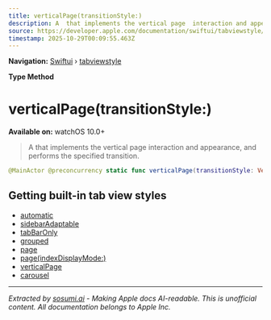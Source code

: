 ```yaml
---
title: verticalPage(transitionStyle:)
description: A  that implements the vertical page  interaction and appearance, and performs the specified transition.
source: https://developer.apple.com/documentation/swiftui/tabviewstyle/verticalpage(transitionstyle:)
timestamp: 2025-10-29T00:09:55.463Z
---
```


**Navigation:** [Swiftui](/documentation/swiftui) › [tabviewstyle](/documentation/swiftui/tabviewstyle)

**Type Method**

# verticalPage(transitionStyle:)

**Available on:** watchOS 10.0+

> A  that implements the vertical page  interaction and appearance, and performs the specified transition.

```swift
@MainActor @preconcurrency static func verticalPage(transitionStyle: VerticalPageTabViewStyle.TransitionStyle) -> VerticalPageTabViewStyle
```

## Getting built-in tab view styles

- [automatic](/documentation/swiftui/tabviewstyle/automatic)
- [sidebarAdaptable](/documentation/swiftui/tabviewstyle/sidebaradaptable)
- [tabBarOnly](/documentation/swiftui/tabviewstyle/tabbaronly)
- [grouped](/documentation/swiftui/tabviewstyle/grouped)
- [page](/documentation/swiftui/tabviewstyle/page)
- [page(indexDisplayMode:)](/documentation/swiftui/tabviewstyle/page(indexdisplaymode:))
- [verticalPage](/documentation/swiftui/tabviewstyle/verticalpage)
- [carousel](/documentation/swiftui/tabviewstyle/carousel)

---

*Extracted by [sosumi.ai](https://sosumi.ai) - Making Apple docs AI-readable.*
*This is unofficial content. All documentation belongs to Apple Inc.*
